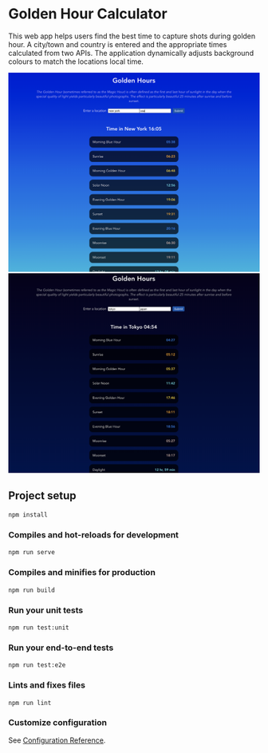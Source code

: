 # Golden Hour Calculator 

This web app helps users find the best time to capture shots during golden hour. A city/town and country is entered and the appropriate times calculated from two APIs. The application dynamically adjusts background colours to match the locations local time.

![Day time](https://github.com/alexkinsey/golden_hours/blob/main/light%20test.png "Screenshot")
![Night time](https://github.com/alexkinsey/golden_hours/blob/main/dark%20test.png "Screenshot")

## Project setup
```
npm install
```

### Compiles and hot-reloads for development
```
npm run serve
```

### Compiles and minifies for production
```
npm run build
```

### Run your unit tests
```
npm run test:unit
```

### Run your end-to-end tests
```
npm run test:e2e
```

### Lints and fixes files
```
npm run lint
```

### Customize configuration
See [Configuration Reference](https://cli.vuejs.org/config/).
